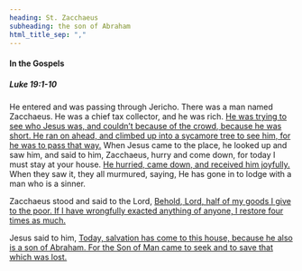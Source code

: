 ```yaml
---
heading: St. Zacchaeus
subheading: the son of Abraham
html_title_sep: ","
---
```



#### In the Gospels

##### Luke 19:1-10

He entered and was passing through Jericho. There was a man named Zacchaeus. He
was a chief tax collector, and he was rich. <u class="blue">He was trying to
see who Jesus was, and couldn’t because of the crowd, because he was short. He
ran on ahead, and climbed up into a sycamore tree to see him, for he was to
pass that way.</u> When Jesus came to the place, he looked up and saw him, and
said to him, Zacchaeus, hurry and come down, for today I must stay at your
house. <u class="blue">He hurried, came down, and received him joyfully.</u>
When they saw it, they all murmured, saying, He has gone in to lodge with a man
who is a sinner.

Zacchaeus stood and said to the Lord, <u class="blue">Behold, Lord, half of my
goods I give to the poor. If I have wrongfully exacted anything of anyone, I
restore four times as much.</u>

Jesus said to him, <u>Today, salvation has come to this house, because he also
is a son of Abraham. For the Son of Man came to seek and to save that which was
lost.</u>
